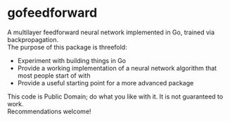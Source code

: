 # gofeedforward

A multilayer feedforward neural network implemented in Go, trained via backpropagation.  
The purpose of this package is threefold:

- Experiment with building things in Go
- Provide a working implementation of a neural network algorithm that most people start of with
- Provide a useful starting point for a more advanced package

This code is Public Domain; do what you like with it. It is not guaranteed to work.  
Recommendations welcome!